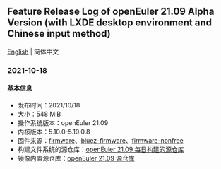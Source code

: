 ## Feature Release Log of openEuler 21.09 Alpha Version (with LXDE desktop environment and Chinese input method)

[English](./changelog-21.09-LXDE.en.md) | 简体中文

### 2021-10-18

#### 基本信息

- 发布时间：2021/10/18
- 大小：548 MiB
- 操作系统版本：openEuler 21.09
- 内核版本：5.10.0-5.10.0.8
- 固件来源：[firmware](https://github.com/raspberrypi/firmware)、[bluez-firmware](https://github.com/RPi-Distro/bluez-firmware)、[firmware-nonfree](https://github.com/RPi-Distro/firmware-nonfree)
- 构建文件系统的源仓库：[openEuler 21.09 每日构建的源仓库](http://119.3.219.20:82/openEuler:/21.09/standard_aarch64/aarch64/)
- 镜像内置源仓库：[openEuler 21.09 源仓库](https://gitee.com/src-openeuler/openEuler-repos/blob/openEuler-21.09/generic.repo)
